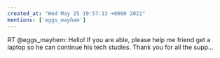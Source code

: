 ```yaml
---
created_at: "Wed May 25 19:57:13 +0000 2022"
mentions: ['eggs_mayhem']
---
```


RT @eggs_mayhem: Hello! If you are able, please help me friend get a laptop so he can continue his tech studies. Thank you for all the supp…